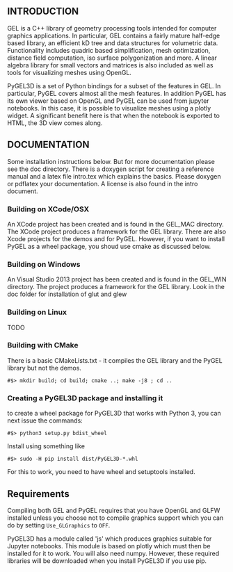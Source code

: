 ## INTRODUCTION
GEL is a C++ library of geometry processing tools intended for computer graphics applications. In particular, GEL
contains a fairly mature half-edge based library, an efficient kD tree and data structures for volumetric data.
Functionality includes quadric based simplification, mesh optimization, distance field computation, iso surface polygonization 
and more. A linear algebra library for small vectors and matrices is also included as well as tools for visualizing meshes
using OpenGL.

PyGEL3D is a set of Python bindings for a subset of the features in GEL. In particular, PyGEL covers almost all the mesh features. In addition PyGEL has its own viewer based on OpenGL and PyGEL can be used from jupyter notebooks. In this case, it is possible to visualize meshes using a plotly widget. A significant benefit here is that when the notebook is exported to HTML, the 3D view comes along.

## DOCUMENTATION
Some installation instructions below. But for more documentation please see the doc directory. There is a doxygen script for creating a reference manual and a latex file intro.tex which explains the basics. Please doxygen or pdflatex your documentation. A license is also found in the intro document.

### Building on XCode/OSX
An XCode project has been created and is found in the GEL_MAC directory. The XCode project produces a framework for the GEL library. There are also Xcode projects for the demos and for PyGEL. However, if you want to install PyGEL as a wheel package, you shoud use cmake as discussed below.

### Building on Windows
An Visual Studio 2013 project has been created and is found in the GEL_WIN directory. The project produces a framework for the GEL library.
Look in the doc folder for installation of glut and glew

### Building on Linux
TODO

### Building with CMake
There is a basic CMakeLists.txt - it compiles the GEL library and the PyGEL library but not the demos.
```
#$> mkdir build; cd build; cmake ..; make -j8 ; cd ..
```
### Creating a PyGEL3D package and installing it
to create a wheel package for PyGEL3D that works with Python 3, you can next issue the commands:
```
#$> python3 setup.py bdist_wheel
```
Install using something like
```
#$> sudo -H pip install dist/PyGEL3D-*.whl
```
For this to work, you need to have wheel and setuptools installed. 
## Requirements
Compiling both GEL and PyGEL requires that you have OpenGL and GLFW installed unless you choose not to compile graphics support which you can do by setting `Use_GLGraphics` to `OFF`.

PyGEL3D has a module called 'js' which produces graphics suitable for Jupyter notebooks. This module is based on plotly which must then be installed for it to work. You will also need numpy. However, these required libraries will be downloaded when you install PyGEL3D if you use pip.

